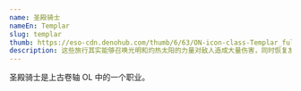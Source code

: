 ```yaml
---
name: 圣殿骑士
nameEn: Templar
slug: templar
thumb: https://eso-cdn.denohub.com/thumb/6/63/ON-icon-class-Templar_full.png
description: 这些旅行其实能够召唤光明和灼热太阳的力量对敌人造成大量伤害，同时恢复友方的生命、魔力和耐力。
---
```


圣殿骑士是上古卷轴 OL 中的一个职业。

